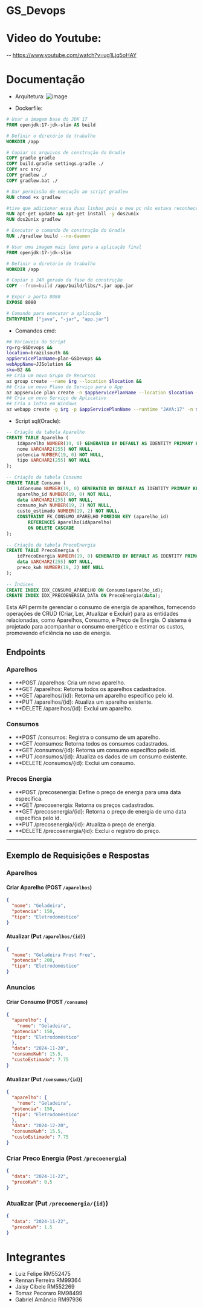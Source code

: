 # GS_Devops

# Video do Youtube:
-- https://www.youtube.com/watch?v=ug1Ljq5oHAY

# Documentação

- Arquitetura:
![image](https://github.com/user-attachments/assets/69f742ae-109a-4dd8-86a0-7a8900840b15)


- Dockerfile:
```Dockerfile
# Usar a imagem base do JDK 17
FROM openjdk:17-jdk-slim AS build

# Definir o diretório de trabalho
WORKDIR /app

# Copiar os arquivos de construção do Gradle
COPY gradle gradle
COPY build.gradle settings.gradle ./
COPY src src/
COPY gradlew ./
COPY gradlew.bat ./

# Dar permissão de execução ao script gradlew
RUN chmod +x gradlew

#tive que adicionar essa duas linhas pois o meu pc não estava reconhecendo gradle
RUN apt-get update && apt-get install -y dos2unix
RUN dos2unix gradlew

# Executar o comando de construção do Gradle
RUN ./gradlew build --no-daemon

# Usar uma imagem mais leve para a aplicação final
FROM openjdk:17-jdk-slim

# Definir o diretório de trabalho
WORKDIR /app

# Copiar o JAR gerado da fase de construção
COPY --from=build /app/build/libs/*.jar app.jar

# Expor a porta 8080
EXPOSE 8080

# Comando para executar a aplicação
ENTRYPOINT ["java", "-jar", "app.jar"]

```
- Comandos cmd:
```Bash
## Variaveis do Script
rg=rg-GSDevops &&
location=brazilsouth &&
appServicePlanName=plan-GSDevops &&
webAppName=JJSolution &&
sku=B2 &&
## Cria um novo Grupo de Recursos
az group create --name $rg --location $location &&
## Cria um novo Plano de Serviço para o App
az appservice plan create -n $appServicePlanName --location $location -g $rg --sku $sku &&
## Cria um novo Serviço de Aplicativo
## Cria a Infra em Windows
az webapp create -g $rg -p $appServicePlanName --runtime "JAVA:17" -n $webAppName
```

- Script sql(Oracle):
```sql
-- Criação da tabela Aparelho
CREATE TABLE Aparelho (
    idAparelho NUMBER(19, 0) GENERATED BY DEFAULT AS IDENTITY PRIMARY KEY, 
    nome VARCHAR2(255) NOT NULL, 
    potencia NUMBER(19, 0) NOT NULL, 
    tipo VARCHAR2(255) NOT NULL
);
 
-- Criação da tabela Consumo
CREATE TABLE Consumo (
    idConsumo NUMBER(19, 0) GENERATED BY DEFAULT AS IDENTITY PRIMARY KEY, 
    aparelho_id NUMBER(19, 0) NOT NULL, 
    data VARCHAR2(255) NOT NULL, 
    consumo_kwh NUMBER(19, 2) NOT NULL, 
    custo_estimado NUMBER(19, 2) NOT NULL, 
    CONSTRAINT FK_CONSUMO_APARELHO FOREIGN KEY (aparelho_id) 
        REFERENCES Aparelho(idAparelho)
        ON DELETE CASCADE
);
 
-- Criação da tabela PrecoEnergia
CREATE TABLE PrecoEnergia (
    idPrecoEnergia NUMBER(19, 0) GENERATED BY DEFAULT AS IDENTITY PRIMARY KEY, 
    data VARCHAR2(255) NOT NULL, 
    preco_kwh NUMBER(19, 2) NOT NULL
);
 
-- Índices
CREATE INDEX IDX_CONSUMO_APARELHO ON Consumo(aparelho_id);
CREATE INDEX IDX_PRECOENERGIA_DATA ON PrecoEnergia(data);
```
Esta API permite gerenciar o consumo de energia de aparelhos, fornecendo operações de CRUD (Criar, Ler, Atualizar e Excluir) para as entidades relacionadas, como Aparelhos, Consumo, e Preço de Energia. O sistema é projetado para acompanhar o consumo energético e estimar os custos, promovendo eficiência no uso de energia.

## Endpoints

### Aparelhos

- **POST /aparelhos: Cria um novo aparelho.
- **GET /aparelhos: Retorna todos os aparelhos cadastrados.
- **GET /aparelhos/{id}: Retorna um aparelho específico pelo id.
- **PUT /aparelhos/{id}: Atualiza um aparelho existente.
- **DELETE /aparelhos/{id}: Exclui um aparelho.

### Consumos

- **POST /consumos: Registra o consumo de um aparelho.
- **GET /consumos: Retorna todos os consumos cadastrados.
- **GET /consumos/{id}: Retorna um consumo específico pelo id.
- **PUT /consumos/{id}: Atualiza os dados de um consumo existente.
- **DELETE /consumos/{id}: Exclui um consumo.

### Precos Energia

- **POST /precosenergia: Define o preço de energia para uma data específica.
- **GET /precosenergia: Retorna os preços cadastrados.
- **GET /precosenergia/{id}: Retorna o preço de energia de uma data específica pelo id.
- **PUT /precosenergia/{id}: Atualiza o preço de energia.
- **DELETE /precosenergia/{id}: Exclui o registro do preço.
---

## Exemplo de Requisições e Respostas

### Aparelhos

#### Criar Aparelho (POST `/aparelhos`)

```Json
{
  "nome": "Geladeira",
  "potencia": 150,
  "tipo": "Eletrodoméstico"
}
```
#### Atualizar (Put `/aparelhos/{id}`)
```Json
{
  "nome": "Geladeira Frost Free",
  "potencia": 200,
  "tipo": "Eletrodoméstico"
}
```
### Anuncios

#### Criar Consumo (POST `/consumo`)
```Json
{
  "aparelho": {
    "nome": "Geladeira",
  "potencia": 150,
  "tipo": "Eletrodoméstico"
  },
  "data": "2024-11-20",
  "consumoKwh": 15.5,
  "custoEstimado": 7.75
}
```
#### Atualizar (Put `/consumos/{id}`)
```Json
{
  "aparelho": {
    "nome": "Geladeira",
  "potencia": 150,
  "tipo": "Eletrodoméstico"
  },
  "data": "2024-12-20",
  "consumoKwh": 15.5,
  "custoEstimado": 7.75
}
```
### Criar Preco Energia (Post `/precoenergia`)
```Json
{
  "data": "2024-11-22",
  "precoKwh": 0.5
}
```
### Atualizar (Put `/precoenergia/{id}`)
```Json
{
  "data": "2024-11-22",
  "precoKwh": 1.5
}
```

# Integrantes
- Luiz Felipe RM552475
- Rennan Ferreira RM99364
- Jaisy Cibele RM552269
- Tomaz Pecoraro RM98499
- Gabriel Amâncio RM97936
